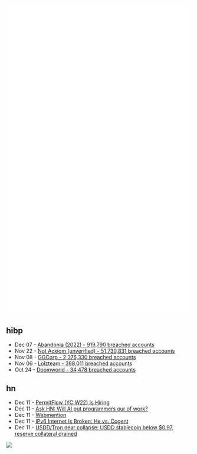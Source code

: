 ![Metrics](https://raw.githubusercontent.com/phixion/phixion/master/metrics.svg)

## hibp

<!--
for https://github.com/phixion/phixion/blob/main/.github/workflows/feeds.yml
-->
<!--START_SECTION:haveibeenpwnd-->
- Dec 07 - [Abandonia (2022) - 919,790 breached accounts](https://haveibeenpwned.com/PwnedWebsites#Abandonia2022)
- Nov 22 - [Not Acxiom (unverified) - 51,730,831 breached accounts](https://haveibeenpwned.com/PwnedWebsites#NotAcxiom)
- Nov 08 - [GGCorp - 2,376,330 breached accounts](https://haveibeenpwned.com/PwnedWebsites#GGCorp)
- Nov 06 - [Lolzteam - 398,011 breached accounts](https://haveibeenpwned.com/PwnedWebsites#Lolzteam)
- Oct 24 - [Doomworld - 34,478 breached accounts](https://haveibeenpwned.com/PwnedWebsites#Doomworld)
<!--END_SECTION:haveibeenpwnd-->

## hn

<!--
for https://github.com/phixion/phixion/blob/main/.github/workflows/feeds.yml
-->
<!--START_SECTION:hn-->
- Dec 11 - [PermitFlow (YC W22) Is Hiring](https://www.ycombinator.com/companies/permitflow/jobs/axcfyjc-founding-software-engineer)
- Dec 11 - [Ask HN: Will AI put programmers our of work?](https://news.ycombinator.com/item?id=33941868)
- Dec 11 - [Webmention](https://www.w3.org/TR/webmention/)
- Dec 11 - [IPv6 Internet Is Broken: He vs. Cogent](https://adminhacks.com/broken-IPv6.html)
- Dec 11 - [USDD/Tron near collapse: USDD stablecoin below $0.97, reserve collateral drained](https://old.reddit.com/r/Buttcoin/comments/zijx5o/usddtron_are_about_to_collapse_usdd_justin_suns/)
<!--END_SECTION:hn-->

<!--
for https://yhype.me
-->
![](https://hit.yhype.me/github/profile?user_id=13013670)
